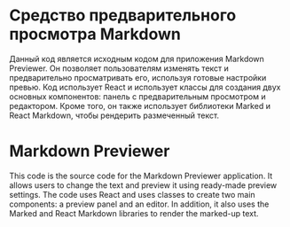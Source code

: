 # Средство предварительного просмотра Markdown
Данный код является исходным кодом для приложения Markdown Previewer. Он позволяет пользователям изменять текст и предварительно просматривать его, используя готовые настройки превью. Код использует React и использует классы для создания двух основных компонентов: панель с предварительным просмотром и редактором. Кроме того, он также использует библиотеки Marked и React Markdown, чтобы рендерить размеченный текст.

# Markdown Previewer
This code is the source code for the Markdown Previewer application. It allows users to change the text and preview it using ready-made preview settings. The code uses React and uses classes to create two main components: a preview panel and an editor. In addition, it also uses the Marked and React Markdown libraries to render the marked-up text.

